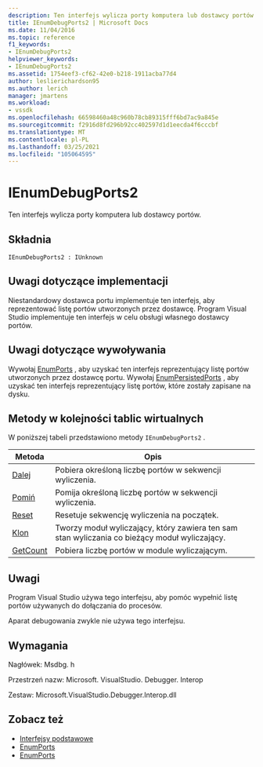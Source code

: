 ```yaml
---
description: Ten interfejs wylicza porty komputera lub dostawcy portów.
title: IEnumDebugPorts2 | Microsoft Docs
ms.date: 11/04/2016
ms.topic: reference
f1_keywords:
- IEnumDebugPorts2
helpviewer_keywords:
- IEnumDebugPorts2
ms.assetid: 1754eef3-cf62-42e0-b218-1911acba77d4
author: leslierichardson95
ms.author: lerich
manager: jmartens
ms.workload:
- vssdk
ms.openlocfilehash: 66598460a48c960b78cb89315fff6bd7ac9a845e
ms.sourcegitcommit: f2916d8fd296b92cc402597d1d1eecda4f6cccbf
ms.translationtype: MT
ms.contentlocale: pl-PL
ms.lasthandoff: 03/25/2021
ms.locfileid: "105064595"
---
```

# <a name="ienumdebugports2"></a>IEnumDebugPorts2
Ten interfejs wylicza porty komputera lub dostawcy portów.

## <a name="syntax"></a>Składnia

```
IEnumDebugPorts2 : IUnknown
```

## <a name="notes-for-implementers"></a>Uwagi dotyczące implementacji
 Niestandardowy dostawca portu implementuje ten interfejs, aby reprezentować listę portów utworzonych przez dostawcę. Program Visual Studio implementuje ten interfejs w celu obsługi własnego dostawcy portów.

## <a name="notes-for-callers"></a>Uwagi dotyczące wywoływania
 Wywołaj [EnumPorts](../../../extensibility/debugger/reference/idebugportsupplier2-enumports.md) , aby uzyskać ten interfejs reprezentujący listę portów utworzonych przez dostawcę portu. Wywołaj [EnumPersistedPorts](../../../extensibility/debugger/reference/idebugportsupplier3-enumpersistedports.md) , aby uzyskać ten interfejs reprezentujący listę portów, które zostały zapisane na dysku.

## <a name="methods-in-vtable-order"></a>Metody w kolejności tablic wirtualnych
 W poniższej tabeli przedstawiono metody `IEnumDebugPorts2` .

|Metoda|Opis|
|------------|-----------------|
|[Dalej](../../../extensibility/debugger/reference/ienumdebugports2-next.md)|Pobiera określoną liczbę portów w sekwencji wyliczenia.|
|[Pomiń](../../../extensibility/debugger/reference/ienumdebugports2-skip.md)|Pomija określoną liczbę portów w sekwencji wyliczenia.|
|[Reset](../../../extensibility/debugger/reference/ienumdebugports2-reset.md)|Resetuje sekwencję wyliczenia na początek.|
|[Klon](../../../extensibility/debugger/reference/ienumdebugports2-clone.md)|Tworzy moduł wyliczający, który zawiera ten sam stan wyliczania co bieżący moduł wyliczający.|
|[GetCount](../../../extensibility/debugger/reference/ienumdebugports2-getcount.md)|Pobiera liczbę portów w module wyliczającym.|

## <a name="remarks"></a>Uwagi
 Program Visual Studio używa tego interfejsu, aby pomóc wypełnić listę portów używanych do dołączania do procesów.

 Aparat debugowania zwykle nie używa tego interfejsu.

## <a name="requirements"></a>Wymagania
 Nagłówek: Msdbg. h

 Przestrzeń nazw: Microsoft. VisualStudio. Debugger. Interop

 Zestaw: Microsoft.VisualStudio.Debugger.Interop.dll

## <a name="see-also"></a>Zobacz też
- [Interfejsy podstawowe](../../../extensibility/debugger/reference/core-interfaces.md)
- [EnumPorts](../../../extensibility/debugger/reference/idebugcoreserver2-enumports.md)
- [EnumPorts](../../../extensibility/debugger/reference/idebugportsupplier2-enumports.md)
